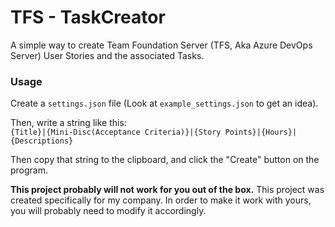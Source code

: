 # TFS - TaskCreator

A simple way to create Team Foundation Server (TFS, Aka Azure DevOps Server) User Stories and the associated Tasks. </br>

### Usage
Create a `settings.json` file (Look at `example_settings.json` to get an idea). </br>

Then, write a string like this: </br>
`{Title}|{Mini-Disc(Acceptance Criteria)}|{Story Points}|{Hours}|{Descriptions}`</br>

Then copy that string to the clipboard, and click the "Create" button on the program. </br>

**This project probably will not work for you out of the box.** This project was created specifically for my company. In order to make it work with yours, you will probably need to modify it accordingly.